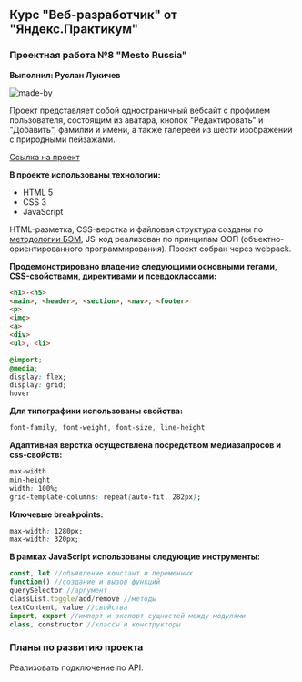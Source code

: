 ## Курс "Веб-разработчик" от "Яндекс.Практикум"
### Проектная работа №8 "Mesto Russia"
__Выполнил: Руслан Лукичев__

![made-by](https://img.shields.io/badge/made%20by-ruslan0003-blue)

Проект представляет собой одностраничный вебсайт c профилем пользователя, состоящим из аватара, кнопок "Редактировать" и "Добавить", фамилии и имени, а также галереей из шести изображений с природными пейзажами.

[Ссылка на проект](https://ruslan0003.github.io/mesto/)

__В проекте использованы технологии:__
* HTML 5
* CSS 3
* JavaScript

HTML-разметка, CSS-верстка и файловая структура созданы по [методологии БЭМ](https://ru.bem.info/methodology/ "Подробнее о методологии БЭМ"), JS-код реализован по принципам ООП (объектно-ориентированного программирования). Проект собран через webpack.

__Продемонстрировано владение следующими основными тегами, CSS-свойствами, директивами и псевдоклассами:__

```html
<h1>-<h5>
<main>, <header>, <section>, <nav>, <footer>
<p>
<img>
<a>
<div>
<ul>, <li>
```

```css
@import;
@media;
display: flex;
display: grid;
hover
```

__Для типографики использованы свойства:__
```css
font-family, font-weight, font-size, line-height
```

__Адаптивная верстка осуществлена посредством медиазапросов и css-свойств:__
```css
max-width
min-height
width: 100%;
grid-template-columns: repeat(auto-fit, 282px);
```

__Ключевые breakpoints:__
```css
max-width: 1280px;
max-width: 320px;
```

__В рамках JavaScript использованы следующие инструменты:__
```js
const, let //объявление констант и переменных
function() //создание и вызов функций
querySelector //аргумент
classList.toggle/add/remove //методы
textContent, value //свойства
import, export //импорт и экспорт сущностей между модулями
class, constructor //классы и конструкторы
```

### Планы по развитию проекта
Реализовать подключение по API.
